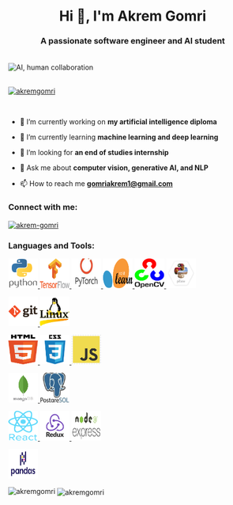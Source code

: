 <h1 align="center">Hi 👋, I'm Akrem Gomri</h1>
<h3 align="center">A passionate software engineer and AI student</h3>
</br>

<img alt="AI, human collaboration" width="90%" height="300px" align="center" src="https://media.licdn.com/dms/image/C4D12AQEj1oy03cXJ9Q/article-cover_image-shrink_600_2000/0/1635813607958?e=2147483647&v=beta&t=RxEoXHpGnD_gKBTcUM_XG10WCLHLbQZg3AAY5GMpaH8">
</br>
</br>

<p align="left"> <a href="https://github.com/ryo-ma/github-profile-trophy"><img src="https://github-profile-trophy.vercel.app/?username=akremgomri" alt="akremgomri" /></a> </p>


<br />

- 🔭 I’m currently working on **my artificial intelligence diploma**

- 🌱 I’m currently learning **machine learning and deep learning**

- 🤝 I’m looking for **an end of studies internship**

- 💬 Ask me about **computer vision, generative AI, and NLP**

- 📫 How to reach me **gomriakrem1@gmail.com**

<h3 align="left">Connect with me:</h3>
<p align="left">
<a href="https://linkedin.com/in/akrem-gomri" target="blank"><img align="center" src="https://raw.githubusercontent.com/rahuldkjain/github-profile-readme-generator/master/src/images/icons/Social/linked-in-alt.svg" alt="akrem-gomri" height="30" width="40" /></a>
</p>

<h3 align="left">Languages and Tools:</h3>
<p align="left"> 
<a href="https://www.python.org" target="_blank" rel="noreferrer"> <img src="./statics/python.png" alt="python" width="60" height="60"/> </a>
<a href="https://tensorflow.org/" target="_blank" rel="noreferrer"> <img src="./statics/tensorflow.png" alt="python" width="60" height="60"/> </a>
<a href="https://pytorch.org/" target="_blank" rel="noreferrer"> <img src="./statics/pytorch.jpg" alt="python" width="60" height="60"/> </a>
<a href="https://scikit-learn.org/stable/" target="_blank" rel="noreferrer"> <img src="./statics/scikit-learn.png" alt="scikit_learn" width="60" height="60"/> </a>
<a href="https://opencv.org/" target="_blank" rel="noreferrer"> <img src="./statics/openCV.png" alt="python" width="60" height="60"/> </a>
<a href="https://pillow.readthedocs.io/en/stable/" target="_blank" rel="noreferrer"> <img src="./statics/pillow.jpg" alt="python" width="60" height="60"/> </a>

 <a href="https://git-scm.com/" target="_blank" rel="noreferrer"> <img src="./statics/git.png" alt="git" width="60" height="60"/> </a>
<a href="https://www.linux.org/" target="_blank" rel="noreferrer"> <img src="./statics/linux.jpg" alt="linux" width="60" height="60"/> </a> 

<a href="https://www.w3.org/html/" target="_blank" rel="noreferrer"> <img src="./statics/html5.png" alt="html5" width="60" height="60"/> </a>
 <a href="https://www.w3schools.com/css/" target="_blank" rel="noreferrer"> <img src="./statics/css3.png" alt="css3" width="60" height="60"/> </a>
 <a href="https://javascript.info/" target="_blank" rel="noreferrer"> <img src="./statics/javascript.png" alt="javascript" width="60" height="60"/> </a> 

<a href="https://www.mongodb.com/" target="_blank" rel="noreferrer"> <img src="./statics/mongoDB.png" alt="mongodb" width="60" height="60"/> </a>
<a href="https://www.postgresql.org/" target="_blank" rel="noreferrer"> <img src="./statics/postgreSQL.jpg" alt="mysql" width="60" height="60"/> </a>

<a href="https://reactnative.dev/" target="_blank" rel="noreferrer"> <img src="./statics/react.png" alt="reactnative" width="60" height="60"/> </a>
<a href="https://redux.js.org" target="_blank" rel="noreferrer"> <img src="./statics/redux.png" alt="redux" width="60" height="60"/> </a>
<a href="https://nodejs.org" target="_blank" rel="noreferrer"> <img src="./statics/node+express.jpg" alt="nodejs" width="60" height="60"/> </a> 
 <!-- <a href="https://expressjs.com" target="_blank" rel="noreferrer"> <img src="https://raw.githubusercontent.com/devicons/devicon/master/icons/express/express-original-wordmark.svg" alt="express" width="60" height="60"/> </a>   -->
 <!-- <a href="https://graphql.org" target="_blank" rel="noreferrer"> <img src="https://www.vectorlogo.zone/logos/graphql/graphql-icon.svg" alt="graphql" width="60" height="60"/> </a> -->


<a href="https://pandas.pydata.org/" target="_blank" rel="noreferrer"> <img src="./statics/pandas.png" alt="pandas" width="60" height="60"/> </a>

 


<p><img align="left" src="https://github-readme-stats.vercel.app/api/top-langs?username=akremgomri&show_icons=true&locale=en&layout=compact" alt="akremgomri" /></p>

<p>&nbsp;<img align="center" src="https://github-readme-stats.vercel.app/api?username=akremgomri&show_icons=true&locale=en" alt="akremgomri" /></p>
